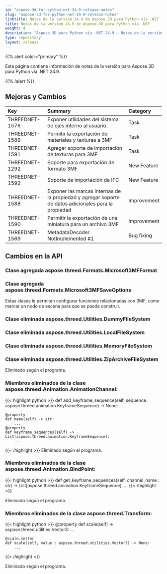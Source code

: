 ```yaml
---
id: "aspose-3d-for-python-net-24-9-release-notes"
slug: "aspose-3d-for-python-net-24-9-release-notes"
linktitle: Notas de la versión 24.9 de Aspose.3D para Python vía .NET
title: Notas de la versión 24.9 de Aspose.3D para Python vía .NET
weight: 4
description: "Aspose.3D para Python vía .NET 24.9 – Notas de la versión: las últimas actualizaciones y correcciones."
type: repository
layout: release
---
```


{{% alert color="primary" %}}

Esta página contiene información de notas de la versión para Aspose.3D para Python vía .NET 24.9.

{{% /alert %}}
## **Mejoras y Cambios**

|**Key**|**Summary**|**Category**|
| :- | :- | :- |
| THREEDNET-1576 | Exponer utilidades del sistema de ejes interno al usuario. | Task |
| THREEDNET-1589 | Permitir la exportación de materiales y texturas a 3MF | Task |
| THREEDNET-1591 | Agregar soporte de importación de texturas para 3MF | Task |
| THREEDNET-1292 | Soporte para exportación de formato 3MF | New Feature |
| THREEDNET-1592 | Soporte de importación de IFC | New Feature |
| THREEDNET-1588 | Exponer las marcas internas de la propiedad y agregar soporte de datos adicionales para la propiedad | Improvement |
| THREEDNET-1590 | Permitir la exportación de una miniatura para un archivo 3MF | Improvement |
| THREEDNET-1569 | MetadataDecoder NotImplemented #1 | Bug fixing |



## Cambios en la API ##

### Clase agregada **aspose.threed.Formats.Microsoft3MFFormat**
### Clase agregada **aspose.threed.Formats.Microsoft3MFSaveOptions**

Estas clases le permiten configurar funciones relacionadas con 3MF, como marcar un nodo de escena para que se pueda construir.



### Clase eliminada **aspose.threed.Utilities.DummyFileSystem**
### Clase eliminada **aspose.threed.Utilities.LocalFileSystem**
### Clase eliminada **aspose.threed.Utilities.MemoryFileSystem**
### Clase eliminada **aspose.threed.Utilities.ZipArchiveFileSystem**
Eliminado según el programa.

### Miembros eliminados de la clase **aspose.threed.Animation.AnimationChannel**:

{{< highlight python >}}
    def add_keyframe_sequence(self, sequence : aspose.threed.animation.KeyframeSequence) -> None:
        ...

    @property
    def name(self) -> str:
        ...
    @property
    def keyframe_sequences(self) -> List[aspose.threed.animation.KeyframeSequence]:
        ...
{{< /highlight >}}
Eliminado según el programa.




### Miembros eliminados de la clase **aspose.threed.Animation.BindPoint**:

{{< highlight python >}}
    def get_keyframe_sequences(self, channel_name : str) -> List[aspose.threed.animation.KeyframeSequence]:
        ...
{{< /highlight >}}

Eliminado según el programa.


### Miembros eliminados de la clase **aspose.threed.Transform**:

{{< highlight python >}}
    @property
    def scale(self) -> aspose.threed.utilities.Vector3:
        ...

    @scale.setter
    def scale(self, value : aspose.threed.utilities.Vector3) -> None:
        ...
{{< /highlight >}}

Eliminado según el programa.